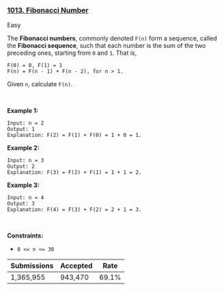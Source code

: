 ### [1013. Fibonacci Number](https://leetcode.com/problems/fibonacci-number/)

Easy

The __Fibonacci numbers__, commonly denoted `` F(n) `` form a sequence, called the __Fibonacci sequence__, such that each number is the sum of the two preceding ones, starting from `` 0 `` and `` 1 ``. That is,

```
F(0) = 0, F(1) = 1
F(n) = F(n - 1) + F(n - 2), for n > 1.
```

Given `` n ``, calculate `` F(n) ``.

 

__Example 1:__

```
Input: n = 2
Output: 1
Explanation: F(2) = F(1) + F(0) = 1 + 0 = 1.
```

__Example 2:__

```
Input: n = 3
Output: 2
Explanation: F(3) = F(2) + F(1) = 1 + 1 = 2.
```

__Example 3:__

```
Input: n = 4
Output: 3
Explanation: F(4) = F(3) + F(2) = 2 + 1 = 3.
```

 

__Constraints:__

*   `` 0 <= n <= 30 ``

| Submissions    | Accepted     | Rate   |
| -------------- | ------------ | ------ |
| 1,365,955 | 943,470 | 69.1% |